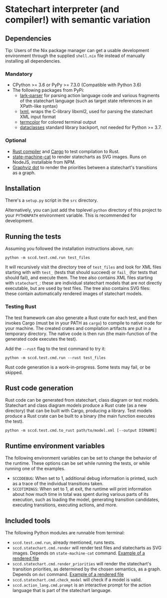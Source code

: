# Statechart interpreter (and compiler!) with semantic variation

## Dependencies

Tip: Users of the Nix package manager can get a usable development environment through the supplied `shell.nix` file instead of manually installing all dependencies.

### Mandatory

* CPython >= 3.6 or PyPy >= 7.3.0 (Compatible with Python 3.6)
* The following packages from PyPi:
  * [lark-parser](https://github.com/lark-parser/lark) for parsing action language code and various fragments of the statechart language (such as target state references in an XPath-like syntax)
  * [lxml](https://lxml.de/), wraps the C-library libxml2, used for parsing the statechart XML input format
  * [termcolor](https://pypi.org/project/termcolor/) for colored terminal output
  * [dataclasses](https://pypi.org/project/dataclasses/) standard library backport, not needed for Python >= 3.7.


### Optional

* [Rust compiler](https://www.rust-lang.org/) and [Cargo](https://doc.rust-lang.org/cargo/index.html) to test compilation to Rust.
* [state-machine-cat](https://github.com/sverweij/state-machine-cat) to render statecharts as SVG images. Runs on NodeJS, installable from NPM.
* [Graphviz dot](https://graphviz.org/) to render the priorities between a statechart's transitions as a graph.

## Installation

There's a `setup.py` script in the `src` directory.

Alternatively, you can just add the toplevel `python` directory of this project to your `PYTHONPATH` environment variable. This is recommended for development.

## Running the tests

Assuming you followed the installation instructions above, run:

```
python -m sccd.test.cmd.run test_files
```

It will recursively visit the directory tree of `test_files` and look for XML files starting with with `test_` (tests that should succeed) or `fail_` (for tests that should fail), and execute them. The tree also contains XML files starting with `statechart_`: these are individual statechart models that are not directly executable, but are used by test files. The tree also contains SVG files: these contain automatically rendered images of statechart models.

### Testing Rust

The test framework can also generate a Rust crate for each test, and then invokes Cargo (must be in your PATH as `cargo`) to compile to native code for your machine. The created crates and compilation artifacts are put in a temporary directory. The native code is then run (the main-function of the generated code executes the test).

Add the `--rust` flag to the test command to try it:

```
python -m sccd.test.cmd.run --rust test_files
```

Rust code generation is a work-in-progress. Some tests may fail, or be skipped.

## Rust code generation

Rust code can be generated from statechart, class diagram or test models. Statechart and class diagram models produce a Rust crate (as a new directory) that can be built with Cargo, producing a library. Test models produce a Rust crate can be built to a binary (the main function executes the test).

```
python -m sccd.test.cmd.to_rust path/to/model.xml [--output DIRNAME]
```

## Runtime environment variables

The following environment variables can be set to change the behavior of the runtime. These options can be set while running the tests, or while running one of the examples.

* `SCCDDEBUG`: When set to 1, additional debug information is printed, such as a trace of the individual transitions taken.
* `SCCDTIMINGS`: When set to 1, at exit, the runtime will print information about how much time in total was spent during various parts of its execution, such as loading the model, generating transition candidates, executing transitions, executing actions, and more.

## Included tools

The following Python modules are runnable from terminal:

* `sccd.test.cmd.run`, already mentioned, runs tests.
* `sccd.statechart.cmd.render` will render test files and statecharts as SVG images. Depends on `state-machine-cat` command. [Example of a rendered file](examples/digitalwatch/model_digitalwatch.svg)
* `sccd.statechart.cmd.render_priorities` will render the statechart's transition priorities, as determined by the chosen semantics, as a graph. Depends on `dot` command. [Example of a rendered file](examples/digitalwatch/model_digitalwatch_priorities.svg)
* `sccd.statechart.cmd.check_model` will check if a model is valid.
* `sccd.action_lang.cmd.prompt` is an interactive prompt for the action language that is part of the statechart language.